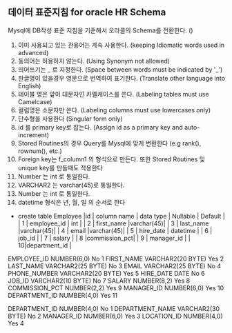 ## 데이터 표준지침 for oracle HR Schema

Mysql에 DB작성 표준 지침을 기준해서 오라클의 Schema를 전환한다.
()

1. 이미 사용되고 있는 관용어는 계속 사용한다. (keeping Idiomatic words used in advanced)
2. 동의어는 허용하지 않는다. (Using Synonym not allowed)
3. 띄어쓰기는 _ 로 지정한다. (Space between words must be indicated by '_')
4. 한글명이 있을경우 영문으로 번역하여 표기한다. (Translate other language into English)
5. 테이블 명은 앞이 대문자인 카멜케이스를 쓴다. (Labeling tables must use Camelcase)
6. 컬럼명은 소문자만 쓴다. (Labeling columns must use lowercases only)
7. 단수형을 사용한다 (Singular form only)
8. id 를 primary key로 잡는다. (Assign id as a primary key and auto-increment) 
9. Stored Routines의 경우 Query를 Mysql에 맞게 변환한다 (e.g rank(), rownum(), etc.)
10. Foreign key는 f_column1 의 형식으로 만든다. 또한 Stored Routines 및 unique key를 만들때도 적용한다
11. Number 는 int 로 통일한다.
12. VARCHAR2 는 varchar(45)로 통일한다.
11. Number 는 int 로 통일한다.
13. datetime 형식은 년, 월, 일 의 순서로 한다 

- create table Employee
   |id | column name  | data type | Nullable | Default |
   | 1 |  employee_id |    int    |
   | 2 |  first_name  |varchar(45)|
   | 3 |  last_name   |varchar(45)|
   | 4 |    email     |varchar(45)|
   | 5 |  hire_date   |  datetime |
   | 6 |   job_id     |
   | 7 |    salary    |
   | 8 |commission_pct|
   | 9 |  manager_id  |
   | 10|department_id |

EMPLOYEE_ID	NUMBER(6,0)	No		1
FIRST_NAME	VARCHAR2(20 BYTE)	Yes		2
LAST_NAME	VARCHAR2(25 BYTE)	No		3
EMAIL	VARCHAR2(25 BYTE)	No		4
PHONE_NUMBER	VARCHAR2(20 BYTE)	Yes		5
HIRE_DATE	DATE	No		6
JOB_ID	VARCHAR2(10 BYTE)	No		7
SALARY	NUMBER(8,2)	Yes		8
COMMISSION_PCT	NUMBER(2,2)	Yes		9
MANAGER_ID	NUMBER(6,0)	Yes		10
DEPARTMENT_ID	NUMBER(4,0)	Yes		11

DEPARTMENT_ID	NUMBER(4,0)	No		1
DEPARTMENT_NAME	VARCHAR2(30 BYTE)	No		2
MANAGER_ID	NUMBER(6,0)	Yes		3
LOCATION_ID	NUMBER(4,0)	Yes		4
